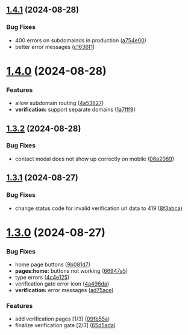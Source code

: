 ## [1.4.1](https://github.com/onesoft-sudo/sudobot-dashboard/compare/v1.4.0...v1.4.1) (2024-08-28)


### Bug Fixes

* 400 errors on subdomainds in production ([a754e00](https://github.com/onesoft-sudo/sudobot-dashboard/commit/a754e007776773c0767634a7612c4b1d8fd13fd3))
* better error messages ([c1636f1](https://github.com/onesoft-sudo/sudobot-dashboard/commit/c1636f178f1d09655f69772af44ce49be74cb556))



# [1.4.0](https://github.com/onesoft-sudo/sudobot-dashboard/compare/v1.3.2...v1.4.0) (2024-08-28)


### Features

* allow subdomain routing ([4a53827](https://github.com/onesoft-sudo/sudobot-dashboard/commit/4a53827ed887d12fdb8cf81c147ae8247582bca2))
* **verification:** support separate domains ([1a7fff9](https://github.com/onesoft-sudo/sudobot-dashboard/commit/1a7fff9dc885254690bde074a589576488d0dcd1))



## [1.3.2](https://github.com/onesoft-sudo/sudobot-dashboard/compare/v1.3.1...v1.3.2) (2024-08-28)


### Bug Fixes

* contact modal does not show up correctly on mobile ([06a2069](https://github.com/onesoft-sudo/sudobot-dashboard/commit/06a2069619e66feed2294d1734297446ed955a74))



## [1.3.1](https://github.com/onesoft-sudo/sudobot-dashboard/compare/v1.3.0...v1.3.1) (2024-08-27)


### Bug Fixes

* change status code for invalid verification url data to 419 ([8f3abca](https://github.com/onesoft-sudo/sudobot-dashboard/commit/8f3abca7bb65134dfcd6ed81930e3f1f09422c64))



# [1.3.0](https://github.com/onesoft-sudo/sudobot-dashboard/compare/v1.2.5...v1.3.0) (2024-08-27)


### Bug Fixes

* home page buttons ([9b081d7](https://github.com/onesoft-sudo/sudobot-dashboard/commit/9b081d7d8f891ddd44945e61a4a83928fd30ec94))
* **pages:home:** buttons not working ([66947a5](https://github.com/onesoft-sudo/sudobot-dashboard/commit/66947a5f8238557425ec47817ab42f154475e378))
* type errors ([4c4e125](https://github.com/onesoft-sudo/sudobot-dashboard/commit/4c4e1251581bac3c55f9d6042038c796a30595bd))
* verification gate error icon ([4a496da](https://github.com/onesoft-sudo/sudobot-dashboard/commit/4a496dad9822b07c16cba80cb28c937d5b9b3424))
* **verification:** error messages ([ad75ace](https://github.com/onesoft-sudo/sudobot-dashboard/commit/ad75ace52016f91e3099d7926bbf63a8161cc57f))


### Features

* add verification pages [1/3] ([09fb55a](https://github.com/onesoft-sudo/sudobot-dashboard/commit/09fb55a8aa0eb4207038d0a99218caabca12d289))
* finalize verification gate [2/3] ([65d5ada](https://github.com/onesoft-sudo/sudobot-dashboard/commit/65d5ada407a64245e6cffecfe25352dc1f5f121a))



